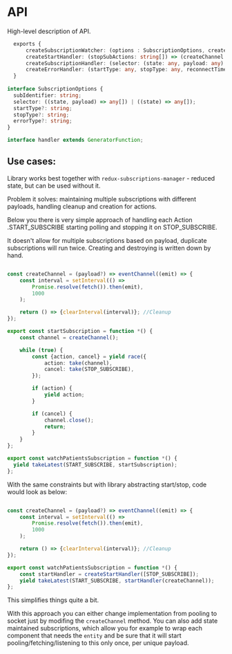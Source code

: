 # API

High-level description of API.

```typescript
  exports {
      createSubscriptionWatcher: (options : SubscriptionOptions, createChannel) => handler;
      createStartHandler: (stopSubActions: string[]) => (createChannel: any) => handler
      createSubscriptionHandler: (selector: (state: any, payload: any) => handler
      createErrorHandler: (startType: any, stopType: any, reconnectTimeout?: number) => handler
  }
      
interface SubscriptionOptions {
  subIdentifier: string;
  selector: ((state, payload) => any[]) | ((state) => any[]);
  startType?: string;
  stopType?: string;
  errorType?: string;
}

interface handler extends GeneratorFunction;
```

## Use cases:

Library works best together with `redux-subscriptions-manager` - reduced state, but can be used without it.

Problem it solves: maintaining multiple subscriptions with different payloads, handling cleanup and creation for actions.

Below you there is very simple approach of handling each Action .START_SUBSCRIBE starting polling and stopping it on STOP_SUBSCRIBE.

It doesn't allow for multiple subscriptions based on payload, duplicate subscriptions will run twice. Creating and destroying is written down by hand.

```typescript

const createChannel = (payload?) => eventChannel((emit) => {
    const interval = setInterval(() =>
        Promise.resolve(fetch()).then(emit),
        1000
    );

    return () => {clearInterval(interval)}; //Cleanup
});

export const startSubscription = function *() {
    const channel = createChannel();

    while (true) {
        const {action, cancel} = yield race({
            action: take(channel),
            cancel: take(STOP_SUBSCRIBE),
        });

        if (action) {
            yield action;
        }

        if (cancel) {
            channel.close();
            return;
        }
    }
};

export const watchPatientsSubscription = function *() {
  yield takeLatest(START_SUBSCRIBE, startSubscription);
};
```

With the same constraints but with library abstracting start/stop, code would look as below:

```typescript

const createChannel = (payload?) => eventChannel((emit) => {
    const interval = setInterval(() =>
        Promise.resolve(fetch()).then(emit),
        1000
    );

    return () => {clearInterval(interval)}; //Cleanup
});

export const watchPatientsSubscription = function *() {
    const startHandler = createStartHandler([STOP_SUBSCRIBE]);
    yield takeLatest(START_SUBSCRIBE, startHandler(createChannel));
};
```

This simplifies things quite a bit.

With this approach you can either change implementation from pooling to socket just by modifing the `createChannel` method.
You can also add state maintained subscriptions, which allow you for example to wrap each component that needs the `entity` and be
sure that it will start pooling/fetching/listening to this only once, per unique payload.

